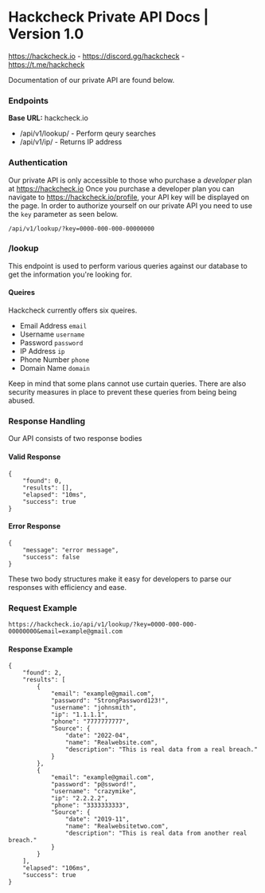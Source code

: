 # Hackcheck Private API Docs | Version 1.0
https://hackcheck.io - https://discord.gg/hackcheck - https://t.me/hackcheck

Documentation of our private API are found below.


### Endpoints
**Base URL:** hackcheck.io
* /api/v1/lookup/ - Perform qeury searches 
* /api/v1/ip/ - Returns IP address

### Authentication
Our private API is only accessible to those who purchase a _developer_ plan at https://hackcheck.io
Once you purchase a developer plan you can navigate to https://hackcheck.io/profile, your API key will be displayed on the page.
In order to authorize yourself on our private API you need to use the `key` parameter as seen below.

`/api/v1/lookup/?key=0000-000-000-00000000`

### /lookup
This endpoint is used to perform various queries against our database to get the information you're looking for.

#### Queires
Hackcheck currently offers six queires.
- Email Address `email`
- Username      `username`
- Password      `password`
- IP Address    `ip`
- Phone Number  `phone`
- Domain Name   `domain`

Keep in mind that some plans cannot use curtain queries.
There are also security measures in place to prevent these queries from being being abused.

### Response Handling
Our API consists of two response bodies
#### Valid Response
```
{
    "found": 0,
    "results": [],
    "elapsed": "10ms",
    "success": true
}
```
#### Error Response
```
{
    "message": "error message",
    "success": false
}
```
These two body structures make it easy for developers to parse our responses with efficiency and ease. 


### Request Example
```
https://hackcheck.io/api/v1/lookup/?key=0000-000-000-00000000&email=example@gmail.com
```
#### Response Example
```
{
    "found": 2,
    "results": [
        {
            "email": "example@gmail.com",
            "password": "StrongPassword123!",
            "username": "johnsmith",
            "ip": "1.1.1.1",
            "phone": "7777777777",
            "Source": {
                "date": "2022-04",
                "name": "Realwebsite.com",
                "description": "This is real data from a real breach."
            }
        },
        {
            "email": "example@gmail.com",
            "password": "p@ssword!",
            "username": "crazymike",
            "ip": "2.2.2.2",
            "phone": "3333333333",
            "Source": {
                "date": "2019-11",
                "name": "Realwebsitetwo.com",
                "description": "This is real data from another real breach."
            }
        }
    ],
    "elapsed": "106ms",
    "success": true
}
```
